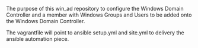 The purpose of this win_ad repository to configure the Windows Domain Controller and a member with Windows Groups and Users to be added onto the Windows Domain Controller.

The vagrantfile will point to ansible setup.yml and site.yml to delivery the ansible automation piece.